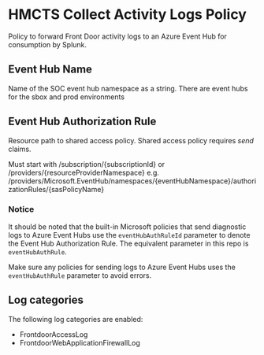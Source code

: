 # HMCTS Collect Activity Logs Policy

Policy to forward Front Door activity logs to an Azure Event Hub for consumption by Splunk.

## Event Hub Name
Name of the SOC event hub namespace as a string. There are event hubs for the sbox and prod environments

## Event Hub Authorization Rule
Resource path to shared access policy. Shared access policy requires *send* claims.

Must start with /subscription/{subscriptionId} or /providers/{resourceProviderNamespace}
e.g. /providers/Microsoft.EventHub/namespaces/{eventHubNamespace}/authorizationRules/{sasPolicyName}

### Notice

It should be noted that the built-in Microsoft policies that send diagnostic logs to Azure Event Hubs use the `eventHubAuthRuleId` parameter to denote the Event Hub Authorization Rule. The equivalent parameter in this repo is `eventHubAuthRule`.

Make sure any policies for sending logs to Azure Event Hubs uses the `eventHubAuthRule` parameter to avoid errors.

## Log categories

The following log categories are enabled:

* FrontdoorAccessLog
* FrontdoorWebApplicationFirewallLog
